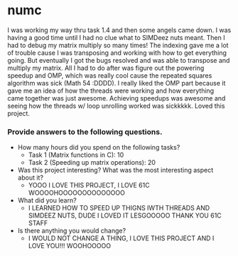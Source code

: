 # numc
I was working my way thru task 1.4 and then some angels came down. I was having a good time until I had no clue what to SIMDeez nuts meant. Then I had to  debug my matrix multiply so many times! The indexing gave me a lot of trouble cause I was transposing and working with how to get everything going. But eventually I got the bugs resolved and was able to transpose and multiply my matrix. All I had to do after was figure out the powering speedup and OMP, which was really cool cause the repeated squares algorithm was sick (Math 54 :DDDD). I really liked the OMP part because it gave me an idea of how the threads were working and how everything came together was just awesome. Achieving speedups was awesome and seeing how the threads w/ loop unrolling worked was sickkkkk. Loved this project.
### Provide answers to the following questions.
- How many hours did you spend on the following tasks?
  - Task 1 (Matrix functions in C): 10
  - Task 2 (Speeding up matrix operations): 20
- Was this project interesting? What was the most interesting aspect about it?
  - YOOO I LOVE THIS PROJECT, I LOVE 61C WOOOOHOOOOOOOOOOOOOO
- What did you learn?
  - I LEARNED HOW TO SPEED UP THIGNS IWTH THREADS AND SIMDEEZ NUTS, DUDE I LOVED IT LESGOOOOO THANK YOU 61C STAFF
- Is there anything you would change?
  - I WOULD NOT CHANGE A THING, I LOVE THIS PROJECT AND I LOVE YOU!!! WOOHOOOOO
